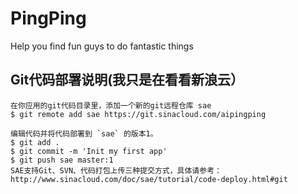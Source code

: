 # PingPing
Help you find fun guys to do fantastic things

## Git代码部署说明(我只是在看看新浪云）


```
在你应用的git代码目录里，添加一个新的git远程仓库 sae
$ git remote add sae https://git.sinacloud.com/aipingping

编辑代码并将代码部署到 `sae` 的版本1。
$ git add .
$ git commit -m 'Init my first app'
$ git push sae master:1
SAE支持Git、SVN、代码打包上传三种提交方式，具体请参考：http://www.sinacloud.com/doc/sae/tutorial/code-deploy.html#git
```
